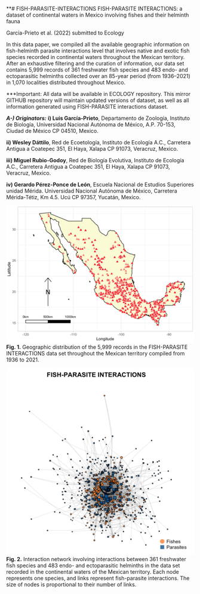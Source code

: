 **# FISH-PARASITE-INTERACTIONS
FISH-PARASITE INTERACTIONS: a dataset of continental waters in Mexico involving fishes and their helminth fauna

García-Prieto et al. (2022) submitted to Ecology

In this data paper, we compiled all the available geographic information on fish-helminth parasite interactions level that involves native and exotic fish species recorded in continental waters throughout the Mexican territory. After an exhaustive filtering and the curation of information, our data set contains 5,999 records of 361 freshwater fish species and 483 endo- and ectoparasitic helminths collected over an 85-year period (from 1936–2021) in 1,070 localities distributed throughout Mexico.

***Important: All data will be available in ECOLOGY repository. This mirror GITHUB repository will maintain updated versions of dataset, as well as all information generated using FISH-PARASITE interactions dataset.

***A-) Originators:***
**i) Luis García-Prieto**, Departamento de Zoología, Instituto de Biología, Universidad Nacional Autónoma de México, A.P. 70-153, Ciudad de México CP 04510, Mexico.

**ii) Wesley Dáttilo**, Red de Ecoetología, Instituto de Ecología A.C., Carretera Antigua a Coatepec 351, El Haya, Xalapa CP 91073, Veracruz, Mexico.

**iii) Miguel Rubio-Godoy**, Red de Biología Evolutiva, Instituto de Ecología A.C., Carretera Antigua a Coatepec 351, El Haya, Xalapa CP 91073, Veracruz, Mexico.

**iv) Gerardo Pérez-Ponce de León**, Escuela Nacional de Estudios Superiores unidad Mérida. Universidad Nacional Autónoma de México, Carretera Mérida-Tétiz, Km 4.5. Ucú CP 97357, Yucatán, Mexico.


![alt text](https://github.com/wdattilo/FISH-PARASITE-INTERACTIONS/raw/main/map.png)
**Fig. 1.** Geographic distribution of the 5,999 records in the FISH-PARASITE INTERACTIONS data set throughout the Mexican territory compiled from 1936 to 2021. 

![alt text](https://github.com/wdattilo/FISH-PARASITE-INTERACTIONS/raw/main/network.png)
**Fig. 2.**  Interaction network involving interactions between 361 freshwater fish species and 483 endo- and ectoparasitic helminths in the data set recorded in the continental waters of the Mexican territory. Each node represents one species, and links represent fish-parasite interactions. The size of nodes is proportional to their number of links.




